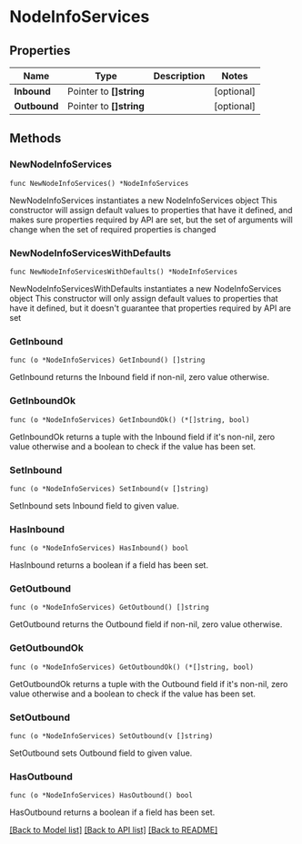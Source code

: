 # NodeInfoServices

## Properties

Name | Type | Description | Notes
------------ | ------------- | ------------- | -------------
**Inbound** | Pointer to **[]string** |  | [optional] 
**Outbound** | Pointer to **[]string** |  | [optional] 

## Methods

### NewNodeInfoServices

`func NewNodeInfoServices() *NodeInfoServices`

NewNodeInfoServices instantiates a new NodeInfoServices object
This constructor will assign default values to properties that have it defined,
and makes sure properties required by API are set, but the set of arguments
will change when the set of required properties is changed

### NewNodeInfoServicesWithDefaults

`func NewNodeInfoServicesWithDefaults() *NodeInfoServices`

NewNodeInfoServicesWithDefaults instantiates a new NodeInfoServices object
This constructor will only assign default values to properties that have it defined,
but it doesn't guarantee that properties required by API are set

### GetInbound

`func (o *NodeInfoServices) GetInbound() []string`

GetInbound returns the Inbound field if non-nil, zero value otherwise.

### GetInboundOk

`func (o *NodeInfoServices) GetInboundOk() (*[]string, bool)`

GetInboundOk returns a tuple with the Inbound field if it's non-nil, zero value otherwise
and a boolean to check if the value has been set.

### SetInbound

`func (o *NodeInfoServices) SetInbound(v []string)`

SetInbound sets Inbound field to given value.

### HasInbound

`func (o *NodeInfoServices) HasInbound() bool`

HasInbound returns a boolean if a field has been set.

### GetOutbound

`func (o *NodeInfoServices) GetOutbound() []string`

GetOutbound returns the Outbound field if non-nil, zero value otherwise.

### GetOutboundOk

`func (o *NodeInfoServices) GetOutboundOk() (*[]string, bool)`

GetOutboundOk returns a tuple with the Outbound field if it's non-nil, zero value otherwise
and a boolean to check if the value has been set.

### SetOutbound

`func (o *NodeInfoServices) SetOutbound(v []string)`

SetOutbound sets Outbound field to given value.

### HasOutbound

`func (o *NodeInfoServices) HasOutbound() bool`

HasOutbound returns a boolean if a field has been set.


[[Back to Model list]](../README.md#documentation-for-models) [[Back to API list]](../README.md#documentation-for-api-endpoints) [[Back to README]](../README.md)


